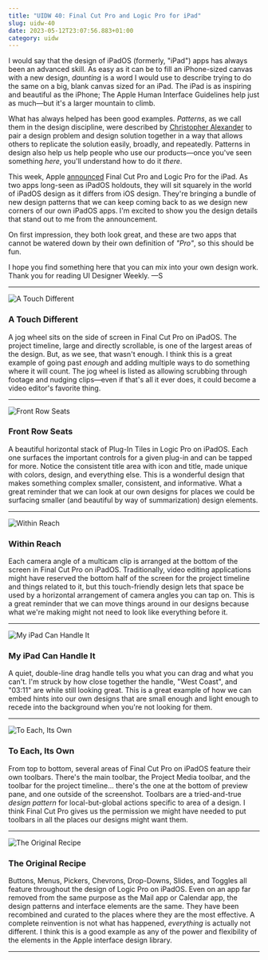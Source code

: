 ```yaml
---
title: "UIDW 40: Final Cut Pro and Logic Pro for iPad"
slug: uidw-40
date: 2023-05-12T23:07:56.883+01:00
category: uidw
---
```


I would say that the design of iPadOS (formerly, "iPad") apps has always been an advanced skill. As easy as it can be to fill an iPhone-sized canvas with a new design, _daunting_ is a word I would use to describe trying to do the same on a big, blank canvas sized for an iPad. The iPad is as inspiring and beautiful as the iPhone; The Apple Human Interface Guidelines help just as much—but it's a larger mountain to climb.

What has always helped has been good examples. _Patterns_, as we call them in the design discipline, were described by [Christopher Alexander](https://cur.at/QlGYtwh?m=web) to pair a design problem and design solution together in a way that allows others to replicate the solution easily, broadly, and repeatedly. Patterns in design also help us help people who use our products—once you've seen something _here_, you'll understand how to do it _there_.

This week, Apple [announced](https://cur.at/sdWGydT?m=web) Final Cut Pro and Logic Pro for the iPad. As two apps long-seen as iPadOS holdouts, they will sit squarely in the world of iPadOS design as it differs from iOS design. They're bringing a bundle of new design patterns that we can keep coming back to as we design new corners of our own iPadOS apps. I'm excited to show you the design details that stand out to me from the announcement.

On first impression, they both look great, and these are two apps that cannot be watered down by their own definition of _"Pro"_, so this should be fun.

I hope you find something here that you can mix into your own design work. Thank you for reading UI Designer Weekly. —S

---

![](https://assets.sahandnayebaziz.org/a-touch-different.jpeg "A Touch Different")

### A Touch Different

A jog wheel sits on the side of screen in Final Cut Pro on iPadOS. The project timeline, large and directly scrollable, is one of the largest areas of the design. But, as we see, that wasn't enough. I think this is a great example of going past _enough_ and adding multiple ways to do something where it will count. The jog wheel is listed as allowing scrubbing through footage and nudging clips—even if that's all it ever does, it could become a video editor's favorite thing.

---

![](https://assets.sahandnayebaziz.org/front-row-seats.jpeg "Front Row Seats")

### Front Row Seats

A beautiful horizontal stack of Plug-In Tiles in Logic Pro on iPadOS. Each one surfaces the important controls for a given plug-in and can be tapped for more. Notice the consistent title area with icon and title, made unique with colors, design, and everything else. This is a wonderful design that makes something complex smaller, consistent, and informative. What a great reminder that we can look at our own designs for places we could be surfacing smaller (and beautiful by way of summarization) design elements.

---

![](https://assets.sahandnayebaziz.org/within-reach.jpeg "Within Reach")

### Within Reach

Each camera angle of a multicam clip is arranged at the bottom of the screen in Final Cut Pro on iPadOS. Traditionally, video editing applications might have reserved the bottom half of the screen for the project timeline and things related to it, but this touch-friendly design lets that space be used by a horizontal arrangement of camera angles you can tap on. This is a great reminder that we can move things around in our designs because what we're making might not need to look like everything before it.

---

![](https://assets.sahandnayebaziz.org/my-ipad-can-handle-it.jpeg "My iPad Can Handle It")

### My iPad Can Handle It

A quiet, double-line drag handle tells you what you can drag and what you can't. I'm struck by how close together the handle, "West Coast", and "03:11" are while still looking great. This is a great example of how we can embed hints into our own designs that are small enough and light enough to recede into the background when you're not looking for them.

---

![](https://assets.sahandnayebaziz.org/to-each-its-own.jpeg "To Each, Its Own")

### To Each, Its Own

From top to bottom, several areas of Final Cut Pro on iPadOS feature their own toolbars. There's the main toolbar, the Project Media toolbar, and the toolbar for the project timeline... there's the one at the bottom of preview pane, and one outside of the screenshot. Toolbars are a tried-and-true _design pattern_ for local-but-global actions specific to area of a design. I think Final Cut Pro gives us the permission we might have needed to put toolbars in all the places our designs might want them.

---

![](https://assets.sahandnayebaziz.org/the-original-recipe.jpeg "The Original Recipe")

### The Original Recipe

Buttons, Menus, Pickers, Chevrons, Drop-Downs, Slides, and Toggles all feature throughout the design of Logic Pro on iPadOS. Even on an app far removed from the same purpose as the Mail app or Calendar app, the design patterns and interface elements are the same. They have been recombined and curated to the places where they are the most effective. A complete reinvention is not what has happened, _everything_ is actually not different. I think this is a good example as any of the power and flexibility of the elements in the Apple interface design library.

---
